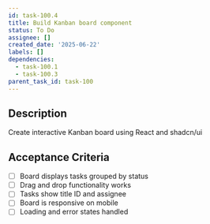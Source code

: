 ```yaml
---
id: task-100.4
title: Build Kanban board component
status: To Do
assignee: []
created_date: '2025-06-22'
labels: []
dependencies:
  - task-100.1
  - task-100.3
parent_task_id: task-100
---
```


## Description

Create interactive Kanban board using React and shadcn/ui

## Acceptance Criteria

- [ ] Board displays tasks grouped by status
- [ ] Drag and drop functionality works
- [ ] Tasks show title ID and assignee
- [ ] Board is responsive on mobile
- [ ] Loading and error states handled
